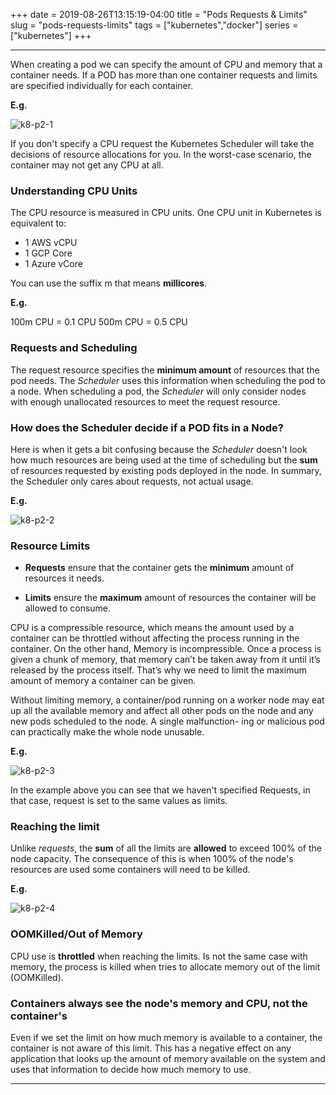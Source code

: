 +++
date = 2019-08-26T13:15:19-04:00
title = "Pods Requests & Limits"
slug = "pods-requests-limits"
tags = ["kubernetes","docker"]
series = ["kubernetes"]
+++
***

When creating a pod we can specify the amount of CPU and memory that a container needs.
If a POD has more than one container requests and limits are specified individually for each container.

**E.g.**

![k8-p2-1]

[k8-p2-1]: https://libert.xyz/images/1req.png
 "Requests"


If you don't specify a CPU request the Kubernetes Scheduler will take the decisions of resource allocations for you.
In the worst-case scenario, the container may not get any CPU at all.


### Understanding CPU Units

The CPU resource is measured in CPU units. One CPU unit in Kubernetes is equivalent to:

* 1 AWS vCPU
* 1 GCP Core
* 1 Azure vCore

You can use the suffix m that means **millicores**.

**E.g.**

100m CPU = 0.1 CPU
500m CPU = 0.5 CPU



### Requests and Scheduling

The request resource specifies the **minimum amount** of resources that the pod needs. The *Scheduler* uses this information when scheduling the pod to a node.
When scheduling a pod, the *Scheduler* will only consider nodes with enough unallocated resources to meet the request resource.


### How does the Scheduler decide if a POD fits in a Node?

Here is when it gets a bit confusing because the *Scheduler* doesn't look how much resources are being used at the time of scheduling but the **sum** of resources requested by existing pods deployed in the node.
In summary, the Scheduler only cares about requests, not actual usage.

**E.g.**

![k8-p2-2]

[k8-p2-2]: https://libert.xyz/images/2req.png
 "Requests"


### Resource Limits


* **Requests** ensure that the container gets the **minimum** amount of resources it needs.

* **Limits** ensure the **maximum** amount of resources the container will be allowed to consume.


CPU is a compressible resource, which means the amount used by a container can
be throttled without affecting the process running in the container.
On the other hand, Memory is incompressible. Once a process is given a chunk of
memory, that memory can’t be taken away from it until it’s released by the process
itself.
That’s why we need to limit the maximum amount of memory a container can
be given.

Without limiting memory, a container/pod running on a worker node may
eat up all the available memory and affect all other pods on the node and any new
pods scheduled to the node. A single malfunction-
ing or malicious pod can practically make the whole node unusable.

**E.g.**

![k8-p2-3]

[k8-p2-3]: https://libert.xyz/images/3req.png
 "Limits"


In the example above you can see that we haven't specified Requests, in that case, request is set to the same values as limits.

### Reaching the limit

Unlike *requests*, the **sum** of all the limits are **allowed** to exceed 100% of the node capacity. The consequence of this is when 100% of the node's resources are used some containers will need to be killed.

**E.g.**

![k8-p2-4]

[k8-p2-4]: https://libert.xyz/images/4req.png
 "Limits2"

### OOMKilled/Out of Memory

CPU use is **throttled** when reaching the limits. Is not the same case with memory, the process is killed when tries to allocate memory out of the limit (OOMKilled).

### Containers always see the node's memory and CPU, not the container's

Even if we set the limit on how much memory is available to a container, the container is not aware of this limit.
This has a negative effect on any application that looks up the amount of memory available on the system and uses that information to decide how much memory to use.


***
